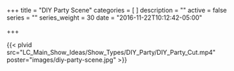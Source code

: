 +++
title = "DIY Party Scene"
categories = [
]
description = ""
active = false
series = ""
series_weight = 30
date = "2016-11-22T10:12:42-05:00"

+++

{{< plvid src="LC_Main_Show_Ideas/Show_Types/DIY_Party/DIY_Party_Cut.mp4" poster="images/diy-party-scene.jpg" >}}
